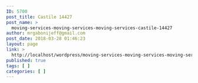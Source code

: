 ```yaml
---
ID: 5700
post_title: Castile 14427
post_name: >
  moving-services-moving-services-moving-services-castile-14427
author: mrgabonijeff@gmail.com
post_date: 2018-03-28 01:46:23
layout: page
link: >
  http://localhost/wordpress/moving-services-moving-services-moving-services-castile-14427/
published: true
tags: [ ]
categories: [ ]
---
```

